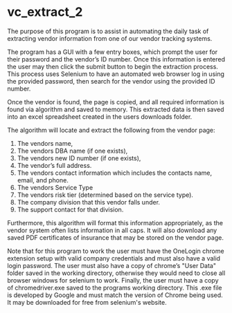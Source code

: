 # vc_extract_2

The purpose of this program is to assist in automating the daily task of extracting vendor information from one of our vendor tracking systems.

The program has a GUI with a few entry boxes, which prompt the user for their password and the vendor’s ID number. Once this information is entered the user may then
click the submit button to begin the extraction process. This process uses Selenium to have an automated web browser log in using the provided password, then search for the vendor using the provided ID number.

Once the vendor is found, the page is copied, and all required information is found via algorithm and saved to memory. This extracted data is then saved into an excel spreadsheet created in the users downloads folder.

The algorithm will locate and extract the following from the vendor page:
1. The vendors name,
2. The vendors DBA name (if one exists),
3. The vendors new ID number (if one exists),
4. The vendor’s full address.
5. The vendors contact information which includes the contacts name, email, and phone.
6. The vendors Service Type
7. The vendors risk tier (determined based on the service type).
8. The company division that this vendor falls under.
9. The support contact for that division.

Furthermore, this algorithm will format this information appropriately, as the vendor system often lists information in all caps. It will also download any saved PDF certificates of insurance that may be stored on the vendor page.

Note that for this program to work the user must have the OneLogin chrome extension setup with valid company credentials and must also have a valid login password. The user must also have a copy of chrome’s "User Data" folder saved in the working directory, otherwise they would need to close all browser windows for selenium to work. Finally, the user must have a copy of chromedriver.exe saved to the programs working directory. This .exe file is developed by Google and must match the version of Chrome being used. It may be downloaded for free from selenium's website.
